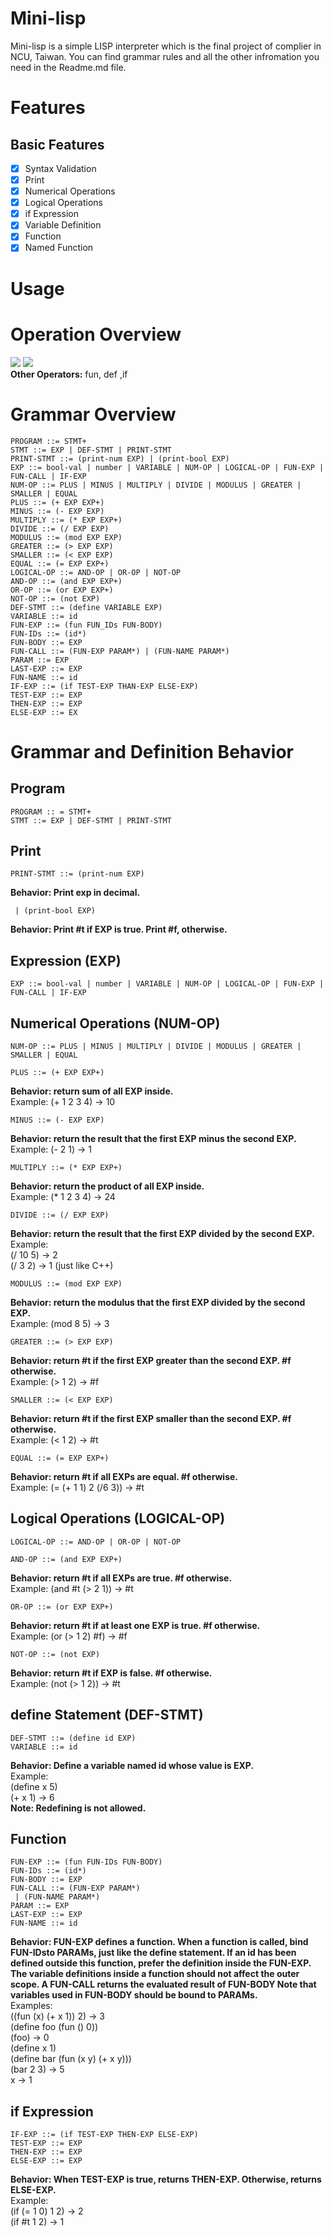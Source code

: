 # Mini-lisp
Mini-lisp is a simple LISP interpreter which is the final project of complier in NCU, Taiwan. You can find grammar rules and all the other infromation you need in the Readme.md file.
# Features
## Basic Features
- [x] Syntax Validation
- [x] Print
- [x] Numerical Operations
- [x] Logical Operations
- [x] if Expression
- [x] Variable Definition
- [x] Function
- [x] Named Function
# Usage

# Operation Overview
![](https://i.imgur.com/iE3kiiC.png)
![](https://i.imgur.com/4eJouQ8.png)\
**Other Operators:** fun, def ,if
# Grammar Overview
``` ebnf
PROGRAM ::= STMT+
STMT ::= EXP | DEF-STMT | PRINT-STMT
PRINT-STMT ::= (print-num EXP) | (print-bool EXP)
EXP ::= bool-val | number | VARIABLE | NUM-OP | LOGICAL-OP | FUN-EXP | FUN-CALL | IF-EXP
NUM-OP ::= PLUS | MINUS | MULTIPLY | DIVIDE | MODULUS | GREATER | SMALLER | EQUAL
PLUS ::= (+ EXP EXP+)
MINUS ::= (- EXP EXP)
MULTIPLY ::= (* EXP EXP+)
DIVIDE ::= (/ EXP EXP)
MODULUS ::= (mod EXP EXP)
GREATER ::= (> EXP EXP)
SMALLER ::= (< EXP EXP)
EQUAL ::= (= EXP EXP+)
LOGICAL-OP ::= AND-OP | OR-OP | NOT-OP
AND-OP ::= (and EXP EXP+)
OR-OP ::= (or EXP EXP+)
NOT-OP ::= (not EXP)
DEF-STMT ::= (define VARIABLE EXP)
VARIABLE ::= id
FUN-EXP ::= (fun FUN_IDs FUN-BODY)
FUN-IDs ::= (id*)
FUN-BODY ::= EXP
FUN-CALL ::= (FUN-EXP PARAM*) | (FUN-NAME PARAM*)
PARAM ::= EXP
LAST-EXP ::= EXP
FUN-NAME ::= id
IF-EXP ::= (if TEST-EXP THAN-EXP ELSE-EXP)
TEST-EXP ::= EXP
THEN-EXP ::= EXP
ELSE-EXP ::= EX
```
# Grammar and Definition Behavior
## Program
``` ebnf
PROGRAM :: = STMT+
STMT ::= EXP | DEF-STMT | PRINT-STMT
```
## Print
``` ebnf
PRINT-STMT ::= (print-num EXP)
```
**Behavior: Print exp in decimal.**
``` ebnf
 | (print-bool EXP)
 ```
**Behavior: Print #t if EXP is true. Print #f, otherwise.**
## Expression (EXP)
``` ebnf
EXP ::= bool-val | number | VARIABLE | NUM-OP | LOGICAL-OP | FUN-EXP | FUN-CALL | IF-EXP
```
## Numerical Operations (NUM-OP)
``` ebnf
NUM-OP ::= PLUS | MINUS | MULTIPLY | DIVIDE | MODULUS | GREATER | SMALLER | EQUAL
```
``` ebnf
PLUS ::= (+ EXP EXP+)
```
**Behavior: return sum of all EXP inside.**\
Example: (+ 1 2 3 4) → 10
```ebnf
MINUS ::= (- EXP EXP)
```
**Behavior: return the result that the first EXP minus the second EXP.**\
Example: (- 2 1) → 1
```ebnf
MULTIPLY ::= (* EXP EXP+)
```
**Behavior: return the product of all EXP inside.**\
Example: (* 1 2 3 4) → 24
```ebnf
DIVIDE ::= (/ EXP EXP)
```
**Behavior: return the result that the first EXP divided by the second EXP.**\
Example:\
(/ 10 5) → 2\
(/ 3 2) → 1 (just like C++)
``` ebnf
MODULUS ::= (mod EXP EXP)
```
**Behavior: return the modulus that the first EXP divided by the second EXP.**\
Example: (mod 8 5) → 3
``` ebnf
GREATER ::= (> EXP EXP)
```
**Behavior: return #t if the first EXP greater than the second EXP. #f otherwise.**\
Example: (> 1 2) → #f
```ednf
SMALLER ::= (< EXP EXP)
```
**Behavior: return #t if the first EXP smaller than the second EXP. #f otherwise.**\
Example: (< 1 2) → #t
``` ebnf
EQUAL ::= (= EXP EXP+)
```
**Behavior: return #t if all EXPs are equal. #f otherwise.**\
Example: (= (+ 1 1) 2 (/6 3)) → #t
## Logical Operations (LOGICAL-OP)
```ebnf
LOGICAL-OP ::= AND-OP | OR-OP | NOT-OP
```
```ebnf
AND-OP ::= (and EXP EXP+)
```
**Behavior: return #t if all EXPs are true. #f otherwise.**\
Example: (and #t (> 2 1)) → #t
```ebnf
OR-OP ::= (or EXP EXP+)
```
**Behavior: return #t if at least one EXP is true. #f otherwise.**\
Example: (or (> 1 2) #f) → #f
```ebnf
NOT-OP ::= (not EXP)
```
**Behavior: return #t if EXP is false. #f otherwise.**\
Example: (not (> 1 2)) → #t
## define Statement (DEF-STMT)
```ebnf
DEF-STMT ::= (define id EXP)
VARIABLE ::= id
```
**Behavior: Define a variable named id whose value is EXP.**\
Example:\
(define x 5)\
(+ x 1) → 6\
**Note: Redefining is not allowed.**
## Function
```ebnf
FUN-EXP ::= (fun FUN-IDs FUN-BODY)
FUN-IDs ::= (id*)
FUN-BODY ::= EXP
FUN-CALL ::= (FUN-EXP PARAM*)
 | (FUN-NAME PARAM*)
PARAM ::= EXP
LAST-EXP ::= EXP
FUN-NAME ::= id
```
**Behavior: FUN-EXP defines a function. When a function is called, bind FUN-IDsto PARAMs, just like the define statement. If an id has been defined outside this function, prefer the definition inside the FUN-EXP. The variable definitions inside a function should not affect the outer scope. A FUN-CALL returns the evaluated result of FUN-BODY Note that variables used in FUN-BODY should be bound to PARAMs.**\
Examples:\
((fun (x) (+ x 1)) 2) → 3\
(define foo (fun () 0))\
(foo) → 0\
(define x 1)\
(define bar (fun (x y) (+ x y)))\
(bar 2 3) → 5\
x → 1
## if Expression
```ebnf
IF-EXP ::= (if TEST-EXP THEN-EXP ELSE-EXP)
TEST-EXP ::= EXP
THEN-EXP ::= EXP
ELSE-EXP ::= EXP
```
**Behavior: When TEST-EXP is true, returns THEN-EXP. Otherwise, returns ELSE-EXP.**\
Example:\
(if (= 1 0) 1 2) → 2\
(if #t 1 2) → 1
